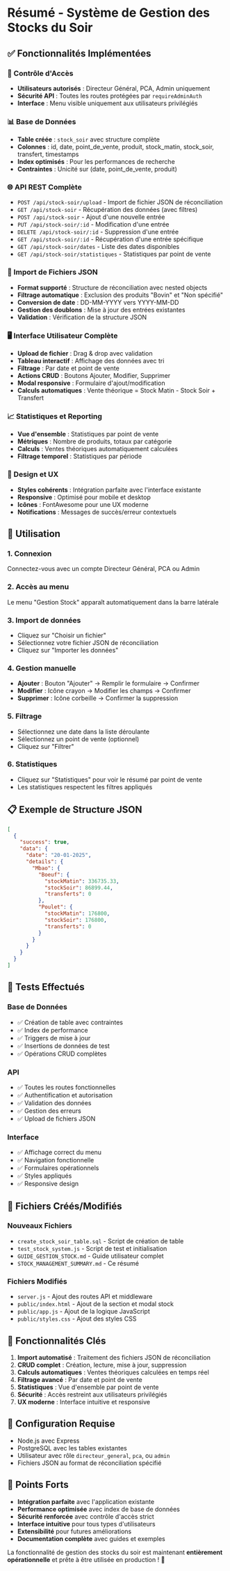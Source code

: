 # Résumé - Système de Gestion des Stocks du Soir

## ✅ Fonctionnalités Implémentées

### 🔐 Contrôle d'Accès
- **Utilisateurs autorisés** : Directeur Général, PCA, Admin uniquement
- **Sécurité API** : Toutes les routes protégées par `requireAdminAuth`
- **Interface** : Menu visible uniquement aux utilisateurs privilégiés

### 📊 Base de Données
- **Table créée** : `stock_soir` avec structure complète
- **Colonnes** : id, date, point_de_vente, produit, stock_matin, stock_soir, transfert, timestamps
- **Index optimisés** : Pour les performances de recherche
- **Contraintes** : Unicité sur (date, point_de_vente, produit)

### 🌐 API REST Complète
- `POST /api/stock-soir/upload` - Import de fichier JSON de réconciliation
- `GET /api/stock-soir` - Récupération des données (avec filtres)
- `POST /api/stock-soir` - Ajout d'une nouvelle entrée
- `PUT /api/stock-soir/:id` - Modification d'une entrée
- `DELETE /api/stock-soir/:id` - Suppression d'une entrée
- `GET /api/stock-soir/:id` - Récupération d'une entrée spécifique
- `GET /api/stock-soir/dates` - Liste des dates disponibles
- `GET /api/stock-soir/statistiques` - Statistiques par point de vente

### 📁 Import de Fichiers JSON
- **Format supporté** : Structure de réconciliation avec nested objects
- **Filtrage automatique** : Exclusion des produits "Bovin" et "Non spécifié"
- **Conversion de date** : DD-MM-YYYY vers YYYY-MM-DD
- **Gestion des doublons** : Mise à jour des entrées existantes
- **Validation** : Vérification de la structure JSON

### 🖥️ Interface Utilisateur Complète
- **Upload de fichier** : Drag & drop avec validation
- **Tableau interactif** : Affichage des données avec tri
- **Filtrage** : Par date et point de vente
- **Actions CRUD** : Boutons Ajouter, Modifier, Supprimer
- **Modal responsive** : Formulaire d'ajout/modification
- **Calculs automatiques** : Vente théorique = Stock Matin - Stock Soir + Transfert

### 📈 Statistiques et Reporting
- **Vue d'ensemble** : Statistiques par point de vente
- **Métriques** : Nombre de produits, totaux par catégorie
- **Calculs** : Ventes théoriques automatiquement calculées
- **Filtrage temporel** : Statistiques par période

### 🎨 Design et UX
- **Styles cohérents** : Intégration parfaite avec l'interface existante
- **Responsive** : Optimisé pour mobile et desktop
- **Icônes** : FontAwesome pour une UX moderne
- **Notifications** : Messages de succès/erreur contextuels

## 🚀 Utilisation

### 1. Connexion
Connectez-vous avec un compte Directeur Général, PCA ou Admin

### 2. Accès au menu
Le menu "Gestion Stock" apparaît automatiquement dans la barre latérale

### 3. Import de données
- Cliquez sur "Choisir un fichier"
- Sélectionnez votre fichier JSON de réconciliation
- Cliquez sur "Importer les données"

### 4. Gestion manuelle
- **Ajouter** : Bouton "Ajouter" → Remplir le formulaire → Confirmer
- **Modifier** : Icône crayon → Modifier les champs → Confirmer
- **Supprimer** : Icône corbeille → Confirmer la suppression

### 5. Filtrage
- Sélectionnez une date dans la liste déroulante
- Sélectionnez un point de vente (optionnel)
- Cliquez sur "Filtrer"

### 6. Statistiques
- Cliquez sur "Statistiques" pour voir le résumé par point de vente
- Les statistiques respectent les filtres appliqués

## 📋 Exemple de Structure JSON

```json
[
  {
    "success": true,
    "data": {
      "date": "20-01-2025",
      "details": {
        "Mbao": {
          "Boeuf": {
            "stockMatin": 336735.33,
            "stockSoir": 86899.44,
            "transferts": 0
          },
          "Poulet": {
            "stockMatin": 176800,
            "stockSoir": 176800,
            "transferts": 0
          }
        }
      }
    }
  }
]
```

## 🧪 Tests Effectués

### Base de Données
- ✅ Création de table avec contraintes
- ✅ Index de performance
- ✅ Triggers de mise à jour
- ✅ Insertions de données de test
- ✅ Opérations CRUD complètes

### API
- ✅ Toutes les routes fonctionnelles
- ✅ Authentification et autorisation
- ✅ Validation des données
- ✅ Gestion des erreurs
- ✅ Upload de fichiers JSON

### Interface
- ✅ Affichage correct du menu
- ✅ Navigation fonctionnelle
- ✅ Formulaires opérationnels
- ✅ Styles appliqués
- ✅ Responsive design

## 📁 Fichiers Créés/Modifiés

### Nouveaux Fichiers
- `create_stock_soir_table.sql` - Script de création de table
- `test_stock_system.js` - Script de test et initialisation
- `GUIDE_GESTION_STOCK.md` - Guide utilisateur complet
- `STOCK_MANAGEMENT_SUMMARY.md` - Ce résumé

### Fichiers Modifiés
- `server.js` - Ajout des routes API et middleware
- `public/index.html` - Ajout de la section et modal stock
- `public/app.js` - Ajout de la logique JavaScript
- `public/styles.css` - Ajout des styles CSS

## 🎯 Fonctionnalités Clés

1. **Import automatisé** : Traitement des fichiers JSON de réconciliation
2. **CRUD complet** : Création, lecture, mise à jour, suppression
3. **Calculs automatiques** : Ventes théoriques calculées en temps réel
4. **Filtrage avancé** : Par date et point de vente
5. **Statistiques** : Vue d'ensemble par point de vente
6. **Sécurité** : Accès restreint aux utilisateurs privilégiés
7. **UX moderne** : Interface intuitive et responsive

## 🔧 Configuration Requise

- Node.js avec Express
- PostgreSQL avec les tables existantes
- Utilisateur avec rôle `directeur_general`, `pca`, ou `admin`
- Fichiers JSON au format de réconciliation spécifié

## 🌟 Points Forts

- **Intégration parfaite** avec l'application existante
- **Performance optimisée** avec index de base de données
- **Sécurité renforcée** avec contrôle d'accès strict
- **Interface intuitive** pour tous types d'utilisateurs
- **Extensibilité** pour futures améliorations
- **Documentation complète** avec guides et exemples

La fonctionnalité de gestion des stocks du soir est maintenant **entièrement opérationnelle** et prête à être utilisée en production ! 🎉 